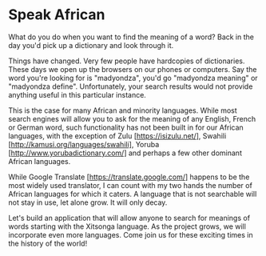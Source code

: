 # Speak African

What do you do when you want to find the meaning of a word? Back in the day you'd pick up a dictionary and look through 
it.

Things have changed. Very few people have hardcopies of dictionaries. These days we open up the browsers on our phones 
or computers. Say the word you're looking for is "madyondza", you'd go "madyondza meaning" or "madyondza define". 
Unfortunately, your search results would not provide anything useful in this particular instance.

This is the case for many African and minority languages. While most search engines will allow you to ask for the 
meaning of any English, French or German word, such functionality has not been built in for our African languages, with 
the exception of Zulu [https://isizulu.net/], Swahili [http://kamusi.org/languages/swahili], Yoruba 
[http://www.yorubadictionary.com/] and perhaps a few other dominant African languages.

While Google Translate [https://translate.google.com/] happens to be the most widely used translator, I can count with 
my two hands the number of African languages for which it caters. A language that is not searchable will not stay in use, 
let alone grow. It will only decay.

Let's build an application that will allow anyone to search for meanings of words starting with the Xitsonga language. 
As the project grows, we will incorporate even more languages. Come join us for these exciting times in the history of 
the world!